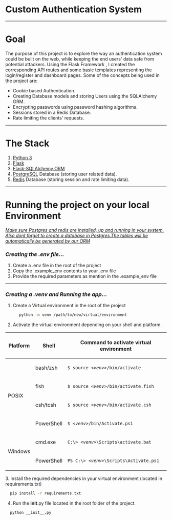 # Custom Authentication System

---

# Goal

The purpose of this project is to explore the way an authentication system could be built on the web, while keeping the end users' data safe from potential attackers. Using the Flask Framework , I created the corresponding API routes and some basic templates representing the login/register and dashboard pages. Some of the concepts being used in the project are:

* Cookie based Authentication.
* Creating Database models and storing Users using the SQLAlchemy ORM.
* Encrypting passwords using password hashing algorithms.
* Sessions stored in a Redis Database.
* Rate limiting the clients' requests.

---

# The Stack

1. [Python 3](https://www.python.org/)
2. [Flask](https://flask.palletsprojects.com/en/2.3.x/)
3. [Flask-SQLAlchemy ORM](https://flask-sqlalchemy.palletsprojects.com/en/3.0.x/)
4. [PostgreSQL](https://www.postgresql.org/) Database (storing user related data).
5. [Redis](https://redis.io/) Database (storing session and rate limiting data).

---

# Running the project on your local Environment

*<u>Make sure Postgres and redis are installed, up and running in your system.
Also dont forget to create a database in Postgres.The tables will be automatically be generated by our ORM</u>*

### *Creating the .env file...*

1. Create a .env file in the root of the project
2. Copy the .example_env contents to your .env file
3. Provide the required parameters as mention in the .example_env file

---

### *Creating a .venv and Running the app...*

1. Create a Virtual environment in the root of the project

```bash
      python -m venv /path/to/new/virtual/environment
```

2. Activate the virtual environment depending on your shell and platform.

<table class="docutils align-default">
<colgroup>
<col style="width: 17%">
<col style="width: 16%">
<col style="width: 67%">
</colgroup>
<thead>
<tr class="row-odd"><th class="head"><p>Platform</p></th>
<th class="head"><p>Shell</p></th>
<th class="head"><p>Command to activate virtual environment</p></th>
</tr>
</thead>
<tbody>
<tr class="row-even"><td rowspan="4"><p>POSIX</p></td>
<td><p>bash/zsh</p></td>
<td><p><code class="samp docutils literal notranslate"><span class="pre">$</span> <span class="pre">source</span> <em><span class="pre">&lt;venv&gt;</span></em><span class="pre">/bin/activate</span></code></p></td>
</tr>
<tr class="row-odd"><td><p>fish</p></td>
<td><p><code class="samp docutils literal notranslate"><span class="pre">$</span> <span class="pre">source</span> <em><span class="pre">&lt;venv&gt;</span></em><span class="pre">/bin/activate.fish</span></code></p></td>
</tr>
<tr class="row-even"><td><p>csh/tcsh</p></td>
<td><p><code class="samp docutils literal notranslate"><span class="pre">$</span> <span class="pre">source</span> <em><span class="pre">&lt;venv&gt;</span></em><span class="pre">/bin/activate.csh</span></code></p></td>
</tr>
<tr class="row-odd"><td><p>PowerShell</p></td>
<td><p><code class="samp docutils literal notranslate"><span class="pre">$</span> <em><span class="pre">&lt;venv&gt;</span></em><span class="pre">/bin/Activate.ps1</span></code></p></td>
</tr>
<tr class="row-even"><td rowspan="2"><p>Windows</p></td>
<td><p>cmd.exe</p></td>
<td><p><code class="samp docutils literal notranslate"><span class="pre">C:\&gt;</span> <em><span class="pre">&lt;venv&gt;</span></em><span class="pre">\Scripts\activate.bat</span></code></p></td>
</tr>
<tr class="row-odd"><td><p>PowerShell</p></td>
<td><p><code class="samp docutils literal notranslate"><span class="pre">PS</span> <span class="pre">C:\&gt;</span> <em><span class="pre">&lt;venv&gt;</span></em><span class="pre">\Scripts\Activate.ps1</span></code></p></td>
</tr>
</tbody>
</table>
3. install the required dependencies in your virtual environment (located in requirements.txt)

```bash
  pip install -r requirements.txt
```

4. Run the __init__.py file located in the root folder of the project.

```bash
  python __init__.py
```

